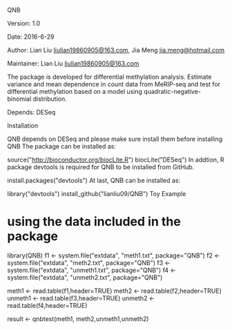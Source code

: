 QNB

Version: 1.0

Date: 2016-6-29

Author: Lian Liu liulian19860905@163.com, Jia Meng jia.meng@hotmail.com

Maintainer: Lian Liu liulian19860905@163.com

The package is developed for differential methylation analysis. Estimate variance and mean dependence in count data from MeRIP-seq and test for differential
methylation based on a model using quadratic-negative-binomial distribution.


Depends: DESeq

Installation

QNB depends on DESeq and please make sure install them before installing QNB The package can be installed as:

source("http://bioconductor.org/biocLite.R")
biocLite("DESeq")
In addtion, R package devtools is required for QNB to be installed from GitHub.

install.packages("devtools")
At last, QNB can be installed as:

library("devtools")
install_github("lianliu09/QNB")
Toy Example

# using the data included in the package
library(QNB)
f1 <- system.file("extdata", "meth1.txt", package="QNB")
f2 <- system.file("extdata", "meth2.txt", package="QNB")
f3 <- system.file("extdata", "unmeth1.txt", package="QNB")
f4 <- system.file("extdata", "unmeth2.txt", package="QNB")

meth1 <- read.table(f1,header=TRUE)
meth2 <- read.table(f2,header=TRUE)
unmeth1 <- read.table(f3,header=TRUE)
unmeth2 <- read.table(f4,header=TRUE)

result <- qnbtest(meth1, meth2,unmeth1,unmeth2)
